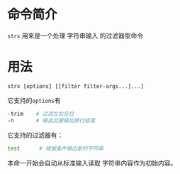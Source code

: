 命令简介
======= 

`strx` 用来是一个处理 字符串输入 的过滤器型命令
    

用法
=======

```
strx [options] [[filter filter-args...]...]
```

它支持的`options`有

```bash
-trim    # 过滤左右空白
-n       # 输出后要输出换行结尾
```

它支持的过滤器有：

```bash
test      # 根据条件输出新的字符串
```

本命一开始会自动从标准输入读取 字符串内容作为初始内容。